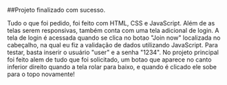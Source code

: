 ##Projeto finalizado com sucesso.

Tudo o que foi pedido, foi feito com HTML, CSS e JavaScript. Além de as telas serem responsivas, também conta com uma tela adicional de login.
A tela de login é acessada quando se clica no botao "Join now" localizada no cabeçalho, na qual eu fiz a validação de dados utilizando JavaScript.
Para testar, basta inserir o usuário "user" e a senha "1234".
No projeto principal foi feito alem de tudo que foi solicitado, um botao que aparece no canto inferior direito quando a tela rolar para baixo, e quando é clicado ele sobe para o topo novamente!
